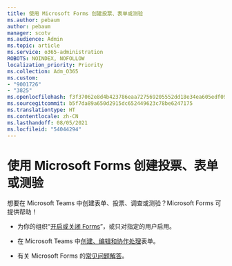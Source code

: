 ```yaml
---
title: 使用 Microsoft Forms 创建投票、表单或测验
ms.author: pebaum
author: pebaum
manager: scotv
ms.audience: Admin
ms.topic: article
ms.service: o365-administration
ROBOTS: NOINDEX, NOFOLLOW
localization_priority: Priority
ms.collection: Adm_O365
ms.custom:
- "9001726"
- "3825"
ms.openlocfilehash: f3f37062e8d4b423786eaa727569205552dd18e34ea605edf09ffe5b12a16b6e
ms.sourcegitcommit: b5f7da89a650d2915dc652449623c78be6247175
ms.translationtype: HT
ms.contentlocale: zh-CN
ms.lasthandoff: 08/05/2021
ms.locfileid: "54044294"
---
```

# <a name="create-a-poll-form-or-quiz-for-teams-with-microsoft-forms"></a>使用 Microsoft Forms 创建投票、表单或测验

想要在 Microsoft Teams 中创建表单、投票、调查或测验？Microsoft Forms 可提供帮助！

 - 为你的组织“[开启或关闭 Forms](https://support.office.com/article/turn-off-or-turn-on-microsoft-forms-8dcbf3ab-f2d6-459a-b8be-8d9892132a43)”，或只对指定的用户启用。
 
 - 在 Microsoft Teams 中[创建、编辑和协作处理](https://support.office.com/article/create-edit-and-collaborate-on-a-form-in-microsoft-teams-333b97a3-41d9-48bc-a1cb-84a96bd44e14)表单。
 
 - 有关 Microsoft Forms 的[常见问题解答](https://support.office.com/article/get-started-1dd58027-40dc-42d0-9ca4-80ddecc5c696)。